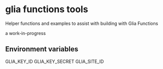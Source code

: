 # glia functions tools

Helper functions and examples to assist with building with Glia Functions

a work-in-progress 

## Environment variables

GLIA_KEY_ID
GLIA_KEY_SECRET
GLIA_SITE_ID